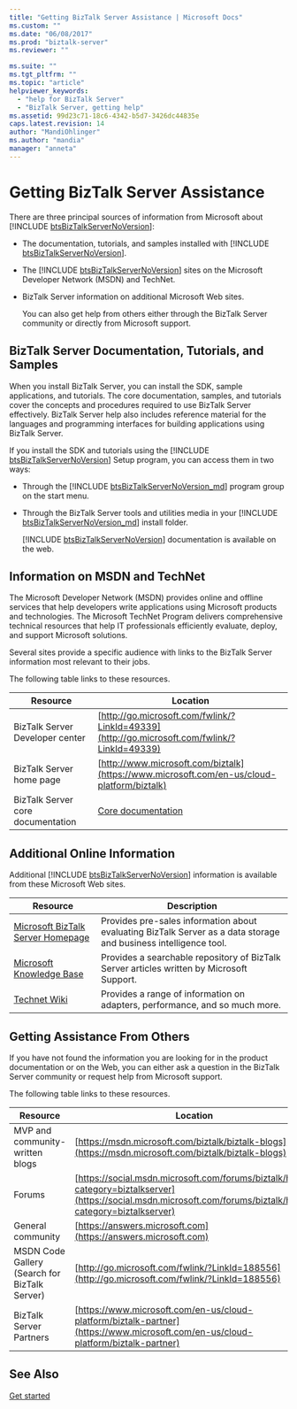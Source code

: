 ```yaml
---
title: "Getting BizTalk Server Assistance | Microsoft Docs"
ms.custom: ""
ms.date: "06/08/2017"
ms.prod: "biztalk-server"
ms.reviewer: ""

ms.suite: ""
ms.tgt_pltfrm: ""
ms.topic: "article"
helpviewer_keywords: 
  - "help for BizTalk Server"
  - "BizTalk Server, getting help"
ms.assetid: 99d23c71-18c6-4342-b5d7-3426dc44835e
caps.latest.revision: 14
author: "MandiOhlinger"
ms.author: "mandia"
manager: "anneta"
---
```

# Getting BizTalk Server Assistance
There are three principal sources of information from Microsoft about [!INCLUDE [btsBizTalkServerNoVersion](../includes/btsbiztalkservernoversion-md.md)]:  
  
- The documentation, tutorials, and samples installed with [!INCLUDE [btsBizTalkServerNoVersion](../includes/btsbiztalkservernoversion-md.md)].  
  
- The [!INCLUDE [btsBizTalkServerNoVersion](../includes/btsbiztalkservernoversion-md.md)] sites on the Microsoft Developer Network (MSDN) and TechNet.  
  
- BizTalk Server information on additional Microsoft Web sites.  
  
  You can also get help from others either through the BizTalk Server community or directly from Microsoft support.  
  
## BizTalk Server Documentation, Tutorials, and Samples  
 When you install BizTalk Server, you can install the SDK, sample applications, and tutorials. The core documentation, samples, and tutorials cover the concepts and procedures required to use BizTalk Server effectively. BizTalk Server help also includes reference material for the languages and programming interfaces for building applications using BizTalk Server.  
  
 If you install the SDK and tutorials using the [!INCLUDE [btsBizTalkServerNoVersion](../includes/btsbiztalkservernoversion-md.md)] Setup program, you can access them in two ways:  
  
- Through the [!INCLUDE [btsBizTalkServerNoVersion_md](../includes/btsbiztalkservernoversion-md.md)] program group on the start menu.  
  
- Through the BizTalk Server tools and utilities media in your [!INCLUDE [btsBizTalkServerNoVersion_md](../includes/btsbiztalkservernoversion-md.md)] install folder.  
  
  [!INCLUDE [btsBizTalkServerNoVersion](../includes/btsbiztalkservernoversion-md.md)] documentation is available on the web.  
  
## Information on MSDN and TechNet  
 The Microsoft Developer Network (MSDN) provides online and offline services that help developers write applications using Microsoft products and technologies. The Microsoft TechNet Program delivers comprehensive technical resources that help IT professionals efficiently evaluate, deploy, and support Microsoft solutions.  
  
 Several sites provide a specific audience with links to the BizTalk Server information most relevant to their jobs.  
  
 The following table links to these resources.  
  
|Resource|Location|  
|--------------|--------------|  
|BizTalk Server Developer center|[http://go.microsoft.com/fwlink/?LinkId=49339](http://go.microsoft.com/fwlink/?LinkId=49339)|  
|BizTalk Server home page|[http://www.microsoft.com/biztalk](https://www.microsoft.com/en-us/cloud-platform/biztalk)|  
|BizTalk Server core documentation |[Core documentation](../core/biztalk-server-core-documentation.md) |
  
## Additional Online Information  
 Additional [!INCLUDE [btsBizTalkServerNoVersion](../includes/btsbiztalkservernoversion-md.md)] information is available from these Microsoft Web sites.  
  
|Resource|Description|  
|--------------|-----------------|  
|[Microsoft BizTalk Server Homepage](http://go.microsoft.com/fwlink/?LinkId=47140)|Provides pre-sales information about evaluating BizTalk Server as a data storage and business intelligence tool.|  
|[Microsoft Knowledge Base](http://go.microsoft.com/fwlink/?LinkId=42461)|Provides a searchable repository of BizTalk Server articles written by Microsoft Support.|  
| [Technet Wiki](https://social.technet.microsoft.com/wiki/contents/articles/2240.biztalk-server-resources-on-the-technet-wiki.aspx) | Provides a range of information on adapters, performance, and so much more. | 
  
## Getting Assistance From Others  
 If you have not found the information you are looking for in the product documentation or on the Web, you can either ask a question in the BizTalk Server community or request help from Microsoft support.  
  
 The following table links to these resources.  
  
|Resource|Location|  
|--------------|--------------|  
|MVP and community-written blogs|[https://msdn.microsoft.com/biztalk/biztalk-blogs](https://msdn.microsoft.com/biztalk/biztalk-blogs)|  
|Forums|[https://social.msdn.microsoft.com/forums/biztalk/home?category=biztalkserver](https://social.msdn.microsoft.com/forums/biztalk/home?category=biztalkserver)
|General community|[https://answers.microsoft.com](https://answers.microsoft.com)|  
|MSDN Code Gallery (Search for BizTalk Server)|[http://go.microsoft.com/fwlink/?LinkId=188556](http://go.microsoft.com/fwlink/?LinkId=188556)|  
|BizTalk Server Partners|[https://www.microsoft.com/en-us/cloud-platform/biztalk-partner](https://www.microsoft.com/en-us/cloud-platform/biztalk-partner)|  
  
## See Also  
 [Get started](../core/getting-started-with-biztalk-server.md)